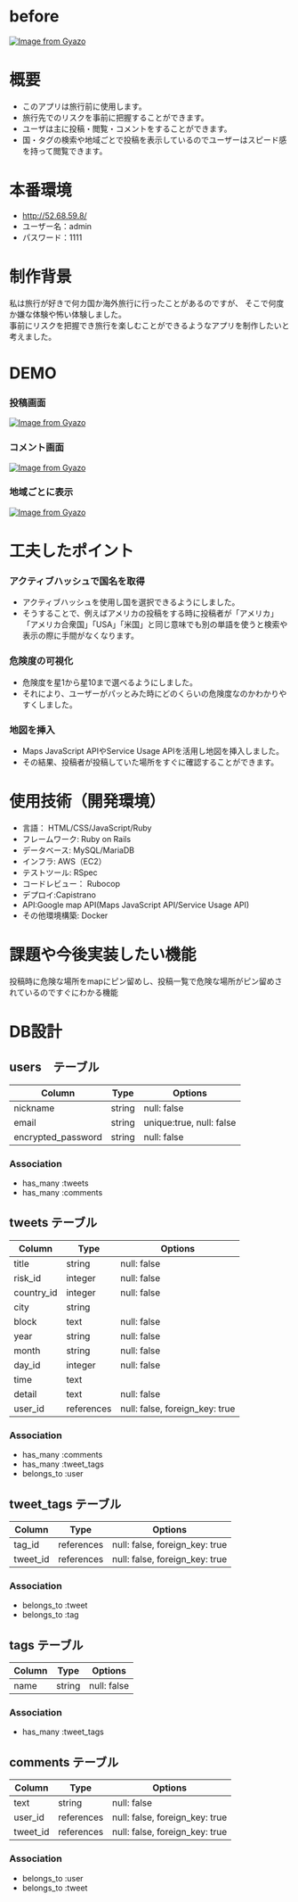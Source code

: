 # before
[![Image from Gyazo](https://i.gyazo.com/e72f3940bb52b68b94e87c11a721bbf7.gif)](https://gyazo.com/e72f3940bb52b68b94e87c11a721bbf7)

# 概要
- このアプリは旅行前に使用します。
- 旅行先でのリスクを事前に把握することができます。
- ユーザは主に投稿・閲覧・コメントをすることができます。
- 国・タグの検索や地域ごとで投稿を表示しているのでユーザーはスピード感を持って閲覧できます。
# 本番環境
- http://52.68.59.8/
- ユーザー名：admin
- パスワード：1111
# 制作背景
私は旅行が好きで何カ国か海外旅行に行ったことがあるのですが、
そこで何度か嫌な体験や怖い体験しました。
<br>
事前にリスクを把握でき旅行を楽しむことができるようなアプリを制作したいと考えました。
# DEMO
### 投稿画面
[![Image from Gyazo](https://i.gyazo.com/9ab45ee0de5756c6c999c8e53d1e88a4.gif)](https://gyazo.com/9ab45ee0de5756c6c999c8e53d1e88a4)
### コメント画面
[![Image from Gyazo](https://i.gyazo.com/38b71fadb29d5b63c38eea63af2f6b49.gif)](https://gyazo.com/38b71fadb29d5b63c38eea63af2f6b49)
### 地域ごとに表示
[![Image from Gyazo](https://i.gyazo.com/968c6e543eb8ab31b0dc5f6ad888c867.gif)](https://gyazo.com/968c6e543eb8ab31b0dc5f6ad888c867)
# 工夫したポイント
### アクティブハッシュで国名を取得
- アクティブハッシュを使用し国を選択できるようにしました。
- そうすることで、例えばアメリカの投稿をする時に投稿者が「アメリカ」「アメリカ合衆国」「USA」「米国」と同じ意味でも別の単語を使うと検索や表示の際に手間がなくなります。
### 危険度の可視化
- 危険度を星1から星10まで選べるようにしました。
- それにより、ユーザーがパッとみた時にどのくらいの危険度なのかわかりやすくしました。
### 地図を挿入
- Maps JavaScript APIやService Usage APIを活用し地図を挿入しました。
- その結果、投稿者が投稿していた場所をすぐに確認することができます。

# 使用技術（開発環境）
- 言語： HTML/CSS/JavaScript/Ruby
- フレームワーク: Ruby on Rails
- データベース: MySQL/MariaDB
- インフラ: AWS（EC2）
- テストツール: RSpec
- コードレビュー： Rubocop
- デプロイ:Capistrano
- API:Google map API(Maps JavaScript API/Service Usage API)
- その他環境構築: Docker

# 課題や今後実装したい機能
投稿時に危険な場所をmapにピン留めし、投稿一覧で危険な場所がピン留めされているのですぐにわかる機能


# DB設計
## users　テーブル

| Column             | Type   | Options                  |
|--------------------|--------|--------------------------|
| nickname           | string | null: false              | ニックネーム
| email              | string | unique:true, null: false | メールアドレス
| encrypted_password | string | null: false              | パスワード

### Association
- has_many :tweets
- has_many :comments

## tweets テーブル

| Column             | Type       | Options                        |
|--------------------|------------|--------------------------------|
| title              | string     | null: false                    | タイトル
| risk_id            | integer    | null: false                    | 危険度　アクティブハッシュ
| country_id         | integer    | null: false                    | 国　アクティブハッシュ
| city               | string     |                                | 地域
| block              | text       | null: false                    | 場所
| year               | string     | null: false                    | 年
| month              | string     | null: false                    | 月
| day_id             | integer    | null: false                    | 朝昼晩　アクティブハッシュ
| time               | text       |                                | 時間
| detail             | text       | null: false                    | 内容説明
| user_id            | references | null: false, foreign_key: true |

### Association
- has_many   :comments
- has_many   :tweet_tags
- belongs_to :user





## tweet_tags テーブル

| Column    | Type       | Options                        |
|-----------|------------|--------------------------------|
| tag_id    | references | null: false, foreign_key: true |
| tweet_id  | references | null: false, foreign_key: true |

### Association
- belongs_to :tweet
- belongs_to :tag



## tags テーブル

| Column             | Type   | Options                  |
|--------------------|--------|--------------------------|
| name               | string | null: false              | タグ名

### Association
- has_many   :tweet_tags




## comments テーブル

| Column   | Type       | Options                        |
|----------|------------|--------------------------------|
| text     | string     | null: false                    | コメント
| user_id  | references | null: false, foreign_key: true |
| tweet_id | references | null: false, foreign_key: true |

### Association
- belongs_to :user
- belongs_to :tweet


